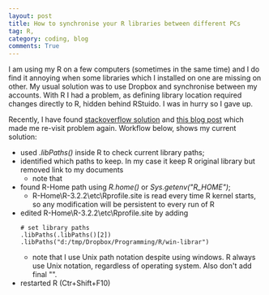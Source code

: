 ```yaml
---
layout: post
title: How to synchronise your R libraries between different PCs
tag: R,
category: coding, blog
comments: True
---
```



I am using my R on a few computers (sometimes in the same time) and I do find it annoying when some libraries which I installed on one are missing on other. My usual solution was to use Dropbox and synchronise between my accounts. With R I had a problem, as defining library location required changes directly to R, hidden behind RStuido. I was in hurry so I gave up. 

Recently, I have found [stackoverflow solution](http://stackoverflow.com/questions/15217758/remove-a-library-from-libpaths-permanently-without-rprofile-site) and [this blog post](http://blog.revolutionanalytics.com/2015/11/r-projects.html) which made me re-visit problem again. Workflow below, shows my current solution:

* used *.libPaths()* inside R to check current library paths;
* identified which paths to keep. In my case it keep R original library but removed link to my documents
	* note that 
* found R-Home path using *R.home()* or *Sys.getenv("R_HOME")*;
	* R-Home\R-3.2.2\etc\Rprofile.site is read every time R kernel starts, so any modification will be persistent to every run of R
* edited R-Home\R-3.2.2\etc\Rprofile.site by adding
 	```
	# set library paths
	.libPaths(.libPaths()[2])
	.libPaths("d:/tmp/Dropbox/Programming/R/win-librar")
	```
	* note that I use Unix path notation despite using windows. R always use Unix notation, regardless of operating system. Also don't add final "\".
* restarted R (Ctr+Shift+F10)
